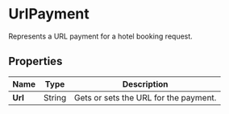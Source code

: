 # UrlPayment

Represents a URL payment for a hotel booking request.

## Properties

| Name | Type | Description |
|------|------|-------------|
| **Url** | String | Gets or sets the URL for the payment. |

